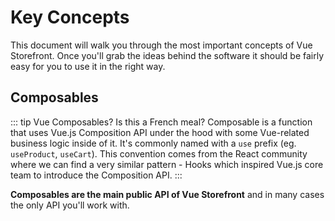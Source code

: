 # Key Concepts

This document will walk you through the most important concepts of Vue Storefront. Once you'll grab the ideas behind the software it should be fairly easy for you to use it in the right way.

## Composables

::: tip Vue Composables? Is this a French meal?
Composable is a function that uses Vue.js Composition API under the hood with some Vue-related business logic inside of it. It's commonly named with a `use` prefix (eg. `useProduct`, `useCart`). This convention comes from the React community where we can find a very similar pattern - Hooks which inspired Vue.js core team to introduce the Composition API.
:::

**Composables are the main public API of Vue Storefront** and in many cases the only API you'll work with.